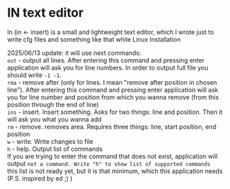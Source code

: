 # IN text editor
In (in <- insert) is a small and lightweight text editor, which I wrote just to write cfg files and something like that while Linux Installation

2025/06/13 update: it will use next commands:  
`out` - output all lines. After entering this command and pressing enter application will ask you for line numbers. In order to output full file you should write `-1 -1`.  
`rma` - remove after (only for lines. I mean "remove after position in chosen line"). After entering this command and pressing enter application will ask you for line number and position from which you wanna remove (from this position through the end of line)  
`ins` - insert. Insert something. Asks for two things: line and position. Then it will ask you what you wanna add  
`rm` - remove. removes area. Requires three things: line, start position, end position  
`w` - write. Write changes to file  
`h` - help. Output list of commands  
If you are trying to enter the command that does not exist, application will output `not a command. Write "h" to show list of supported commands`  
this list is not ready yet, but it is that minimum, which this application needs  
(P.S. inspired by ed ;) )
